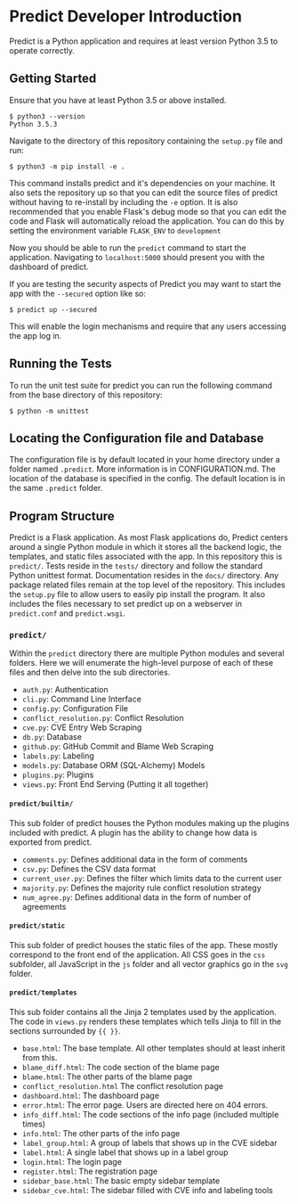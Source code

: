 # Predict Developer Introduction

Predict is a Python application and requires at least version Python 3.5 to
operate correctly. 

## Getting Started

Ensure that you have at least Python 3.5 or above installed. 

```
$ python3 --version
Python 3.5.3
```

Navigate to the directory of this repository containing the `setup.py` file and
run:

```
$ python3 -m pip install -e .
```

This command installs predict and it's dependencies on your machine. It also
sets the repository up so that you can edit the source files of predict without
having to re-install by including the `-e` option. It is also recommended that
you enable Flask's debug mode so that you can edit the code and Flask will
automatically reload the application. You can do this by setting the environment
variable `FLASK_ENV` to `development`

Now you should be able to run the `predict` command to start the application.
Navigating to `localhost:5000` should present you with the dashboard of predict.

If you are testing the security aspects of Predict you may want to start the app
with the `--secured` option like so:

```
$ predict up --secured
```

This will enable the login mechanisms and require that any users accessing the
app log in.

## Running the Tests

To run the unit test suite for predict you can run the following command from
the base directory of this repository:

```
$ python -m unittest
```

## Locating the Configuration file and Database

The configuration file is by default located in your home directory under a 
folder named `.predict`. More information is in CONFIGURATION.md. The location
of the database is specified in the config. The default location is in the same
`.predict` folder.

## Program Structure

Predict is a Flask application. As most Flask applications do, Predict centers
around a single Python module in which it stores all the backend logic, the
templates, and static files associated with the app. In this repository this is
`predict/`. Tests reside in the `tests/` directory and follow the standard
Python unittest format. Documentation resides in the `docs/` directory. Any
package related files remain at the top level of the repository. This includes
the `setup.py` file to allow users to easily pip install the program. It also
includes the files necessary to set predict up on a webserver in `predict.conf`
and `predict.wsgi`.

### `predict/`

Within the `predict` directory there are multiple Python modules and several
folders. Here we will enumerate the high-level purpose of each of these files
and then delve into the sub directories.

* `auth.py`: Authentication
* `cli.py`: Command Line Interface
* `config.py`: Configuration File
* `conflict_resolution.py`: Conflict Resolution
* `cve.py`: CVE Entry Web Scraping
* `db.py`: Database
* `github.py`: GitHub Commit and Blame Web Scraping
* `labels.py`: Labeling
* `models.py`: Database ORM (SQL-Alchemy) Models
* `plugins.py`: Plugins
* `views.py`: Front End Serving (Putting it all together)

#### `predict/builtin/`

This sub folder of predict houses the Python modules making up the plugins
included with predict. A plugin has the ability to change how data is exported
from predict.

* `comments.py`: Defines additional data in the form of comments
* `csv.py`: Defines the CSV data format
* `current_user.py`: Defines the filter which limits data to the current user
* `majority.py`: Defines the majority rule conflict resolution strategy
* `num_agree.py`: Defines additional data in the form of number of agreements

#### `predict/static`

This sub folder of predict houses the static files of the app. These mostly
correspond to the front end of the application. All CSS goes in the `css`
subfolder, all JavaScript in the `js` folder and all vector graphics go in the
`svg` folder. 

#### `predict/templates`

This sub folder contains all the Jinja 2 templates used by the application. The
code in `views.py` renders these templates which tells Jinja to fill in the
sections surrounded by `{{ }}`.

* `base.html`: The base template. All other templates should at least inherit from this.
* `blame_diff.html`: The code section of the blame page
* `blame.html`: The other parts of the blame page
* `conflict_resolution.html` The conflict resolution page
* `dashboard.html`: The dashboard page
* `error.html`: The error page. Users are directed here on 404 errors.
* `info_diff.html`: The code sections of the info page (included multiple times)
* `info.html`: The other parts of the info page
* `label_group.html`: A group of labels that shows up in the CVE sidebar
* `label.html`: A single label that shows up in a label group
* `login.html`: The login page
* `register.html`: The registration page
* `sidebar_base.html`: The basic empty sidebar template
* `sidebar_cve.html`: The sidebar filled with CVE info and labeling tools
